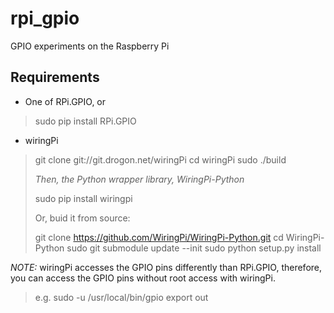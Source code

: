 rpi_gpio
========

GPIO experiments on the Raspberry Pi

Requirements
------------

* One of RPi.GPIO, or
> sudo pip install RPi.GPIO

* wiringPi
> git clone git://git.drogon.net/wiringPi
> cd wiringPi
> sudo ./build
>
> _Then, the Python wrapper library, WiringPi-Python_
>
> sudo pip install wiringpi
>
> Or, buid it from source:
>
> git clone https://github.com/WiringPi/WiringPi-Python.git
> cd WiringPi-Python
> sudo git submodule update --init
> sudo python setup.py install 

_NOTE:_ wiringPi accesses the GPIO pins differently than RPi.GPIO,
therefore, you can access the GPIO pins without root access with
wiringPi.

> e.g.
> sudo -u <user> /usr/local/bin/gpio export <pin> out

